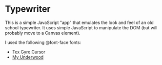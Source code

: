 # Typewriter

This is a simple JavaScript "app" that emulates the look and feel of an old
school typewriter. It uses simple JavaScript to manipulate the DOM (but will
probably move to a Canvas element).

I used the following @font-face fonts:

- [Tex Gyre Cursor](http://www.fontsquirrel.com/fonts/TeX-Gyre-Cursor)
- [My Underwood](http://www.fontsquirrel.com/fonts/My-Underwood)
